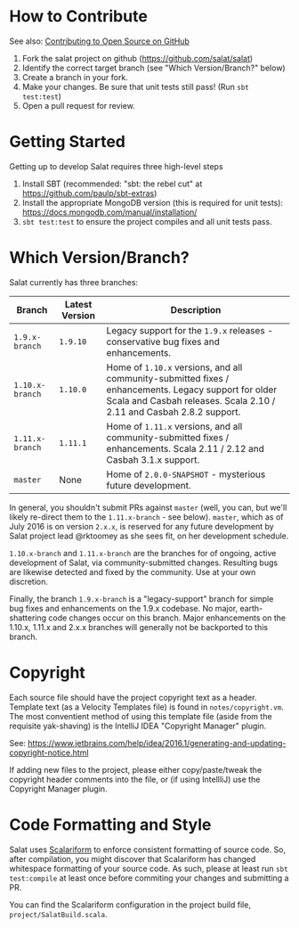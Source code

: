 # How to Contribute

See also: [Contributing to Open Source on GitHub](https://guides.github.com/activities/contributing-to-open-source/)

1. Fork the salat project on github (https://github.com/salat/salat)
2. Identify the correct target branch (see "Which Version/Branch?" below)
3. Create a branch in your fork.
4. Make your changes. Be sure that unit tests still pass! (Run `sbt test:test`)
5. Open a pull request for review. 

# Getting Started 

Getting up to develop Salat requires three high-level steps

1. Install SBT (recommended: "sbt: the rebel cut" at https://github.com/paulp/sbt-extras)
2. Install the appropriate MongoDB version (this is required for unit tests): https://docs.mongodb.com/manual/installation/
3. `sbt test:test` to ensure the project compiles and all unit tests pass.

# Which Version/Branch?

Salat currently has three branches:

| Branch          | Latest Version | Description |
|-----------------|----------------|-------------|
| `1.9.x-branch`  | `1.9.10`       | Legacy support for the `1.9.x` releases - conservative bug fixes and enhancements. |
| `1.10.x-branch` | `1.10.0`       | Home of `1.10.x` versions, and all community-submitted fixes / enhancements. Legacy support for older Scala and Casbah releases. Scala 2.10 / 2.11 and Casbah 2.8.2 support. |
| `1.11.x-branch` | `1.11.1`           | Home of `1.11.x` versions, and all community-submitted fixes / enhancements. Scala 2.11 / 2.12 and Casbah 3.1.x support. |
| `master`        | None           | Home of `2.0.0-SNAPSHOT` - mysterious future development. |

In general, you shouldn't submit PRs against `master` (well, you can, but we'll likely re-direct them to the `1.11.x-branch` - see below). `master`, which as of July 2016 is on version `2.x.x`, is reserved for any future development by Salat project lead @rktoomey as she sees fit, on her development schedule.

`1.10.x-branch` and `1.11.x-branch` are the branches for of ongoing, active development of Salat, via community-submitted changes.  Resulting bugs are likewise detected and fixed by the community. Use at your own discretion.

Finally, the branch `1.9.x-branch` is a "legacy-support" branch for simple bug fixes and enhancements on the 1.9.x codebase. No major, earth-shattering code changes occur on this branch. Major enhancements on the 1.10.x, 1.11.x and 2.x.x branches will generally not be backported to this branch.

# Copyright

Each source file should have the project copyright text as a header. Template text (as a Velocity Templates file) is found in `notes/copyright.vm`. The most conventient method of using this template file (aside from the requisite yak-shaving) is the IntelliJ IDEA "Copyright Manager" plugin.

See: https://www.jetbrains.com/help/idea/2016.1/generating-and-updating-copyright-notice.html

If adding new files to the project, please either copy/paste/tweak the copyright header comments into the file, or (if using IntellliJ) use the Copyright Manager plugin.

# Code Formatting and Style

Salat uses [Scalariform](http://scala-ide.org/scalariform/) to enforce consistent formatting of source code. So, after compilation, you might discover that Scalariform has changed whitespace formatting of your source code. As such, please at least run `sbt test:compile` at least once before commiting your changes and submitting a PR.

You can find the Scalariform configuration in the project build file, `project/SalatBuild.scala`.
